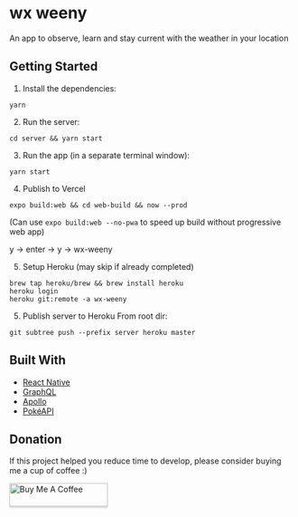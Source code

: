 # wx weeny

An app to observe, learn and stay current with the weather in your location

## Getting Started

1. Install the dependencies:

```
yarn
```

2. Run the server:

```
cd server && yarn start
```

3. Run the app (in a separate terminal window):

```
yarn start
```

4. Publish to Vercel

```
expo build:web && cd web-build && now --prod
```
(Can use `expo build:web --no-pwa` to speed up build without progressive web app)

y -> enter -> y -> wx-weeny

5. Setup Heroku (may skip if already completed)
```
brew tap heroku/brew && brew install heroku
heroku login
heroku git:remote -a wx-weeny
```

5. Publish server to Heroku
From root dir:
```
git subtree push --prefix server heroku master
```

## Built With

-   [React Native](http://facebook.github.io/react-native/)
-   [GraphQL](https://graphql.org/)
-   [Apollo](https://www.apollographql.com/)
-   [PokéAPI](https://pokeapi.co/)

## Donation

If this project helped you reduce time to develop, please consider buying me a cup of coffee :)

<a href="https://www.buymeacoffee.com/wernancheta" target="_blank"><img src="https://www.buymeacoffee.com/assets/img/custom_images/orange_img.png" alt="Buy Me A Coffee" style="height: 41px !important;width: 174px !important;box-shadow: 0px 3px 2px 0px rgba(190, 190, 190, 0.5) !important;-webkit-box-shadow: 0px 3px 2px 0px rgba(190, 190, 190, 0.5) !important;" ></a>
